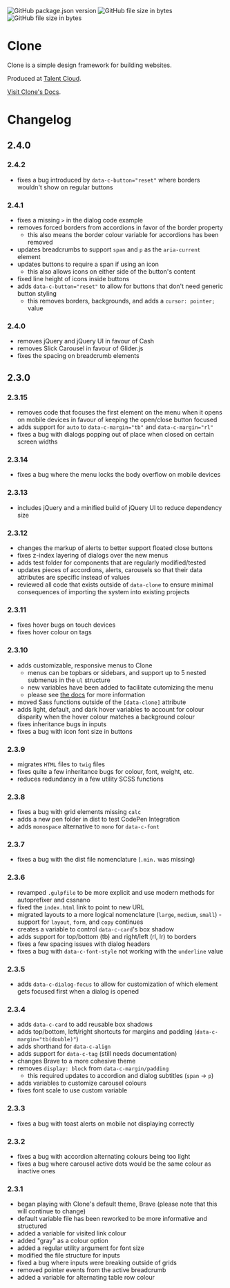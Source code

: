 ![GitHub package.json version](https://img.shields.io/github/package-json/v/joshdrink/clone-framework.svg)
![GitHub file size in bytes](https://img.shields.io/github/size/joshdrink/clone-framework/dist/css/gzip/clone.min.css.gz.svg?label=CSS%20%28minified%2C%20gzipped%29)
![GitHub file size in bytes](https://img.shields.io/github/size/joshdrink/clone-framework/dist/js/gzip/clone.min.js.gz.svg?label=JS%20%28minified%2C%20gzipped%29)

# Clone

Clone is a simple design framework for building websites.

Produced at [Talent Cloud](https://talent.canada.ca/).

[Visit Clone's Docs](https://designwithclone.ca/).

# Changelog

## 2.4.0

### 2.4.2
- fixes a bug introduced by `data-c-button="reset"` where borders wouldn't show on regular buttons

### 2.4.1
- fixes a missing `>` in the dialog code example
- removes forced borders from accordions in favor of the border property
  - this also means the border colour variable for accordions has been removed
- updates breadcrumbs to support `span` and `p` as the `aria-current` element
- updates buttons to require a span if using an icon
  - this also allows icons on either side of the button's content
- fixed line height of icons inside buttons
- adds `data-c-button="reset"` to allow for buttons that don't need generic button styling
  - this removes borders, backgrounds, and adds a `cursor: pointer;` value

### 2.4.0
- removes jQuery and jQuery UI in favour of Cash
- removes Slick Carousel in favour of Glider.js
- fixes the spacing on breadcrumb elements

## 2.3.0

### 2.3.15
- removes code that focuses the first element on the menu when it opens on mobile devices in favour of keeping the open/close button focused
- adds support for `auto` to `data-c-margin="tb"` and `data-c-margin="rl"`
- fixes a bug with dialogs popping out of place when closed on certain screen widths

### 2.3.14
- fixes a bug where the menu locks the body overflow on mobile devices

### 2.3.13
- includes jQuery and a minified build of jQuery UI to reduce dependency size

### 2.3.12
- changes the markup of alerts to better support floated close buttons
- fixes z-index layering of dialogs over the new menus
- adds test folder for components that are regularly modified/tested
- updates pieces of accordions, alerts, carousels so that their data attributes are specific instead of values
- reviewed all code that exists outside of `data-clone` to ensure minimal consequences of importing the system into existing projects

### 2.3.11
- fixes hover bugs on touch devices
- fixes hover colour on tags

### 2.3.10
- adds customizable, responsive menus to Clone
    - menus can be topbars or sidebars, and support up to 5 nested submenus in the `ul` structure
    - new variables have been added to facilitate cutomizing the menu
    - please see [the docs](https://designwithclone.ca/#menus) for more information
- moved Sass functions outside of the `[data-clone]` attribute
- adds light, default, and dark hover variables to account for colour disparity when the hover colour matches a background colour
- fixes inheritance bugs in inputs
- fixes a bug with icon font size in buttons

### 2.3.9
- migrates `HTML` files to `twig` files
- fixes quite a few inheritance bugs for colour, font, weight, etc.
- reduces redundancy in a few utility SCSS functions

### 2.3.8
- fixes a bug with grid elements missing `calc`
- adds a new pen folder in dist to test CodePen Integration
- adds `monospace` alternative to `mono` for `data-c-font`

### 2.3.7
- fixes a bug with the dist file nomenclature (`.min.` was missing)

### 2.3.6
- revamped `.gulpfile` to be more explicit and use modern methods for autoprefixer and cssnano
- fixed the `index.html` link to point to new URL
- migrated layouts to a more logical nomenclature (`large`, `medium`, `small`) - support for `layout`, `form`, and `copy` continues
- creates a variable to control `data-c-card`'s box shadow
- adds support for top/bottom (tb) and right/left (rl, lr) to borders
- fixes a few spacing issues with dialog headers
- fixes a bug with `data-c-font-style` not working with the `underline` value

### 2.3.5
- adds `data-c-dialog-focus` to allow for customization of which element gets focused first when a dialog is opened

### 2.3.4
- adds `data-c-card` to add reusable box shadows
- adds top/bottom, left/right shortcuts for margins and padding (`data-c-margin="tb(double)"`)
- adds shorthand for `data-c-align`
- adds support for `data-c-tag` (still needs documentation)
- changes Brave to a more cohesive theme
- removes `display: block` from `data-c-margin/padding`
  - this required updates to accordion and dialog subtitles (`span` -> `p`)
- adds variables to customize carousel colours
- fixes font scale to use custom variable

### 2.3.3
- fixes a bug with toast alerts on mobile not displaying correctly

### 2.3.2
- fixes a bug with accordion alternating colours being too light
- fixes a bug where carousel active dots would be the same colour as inactive ones

### 2.3.1
- began playing with Clone's default theme, Brave (please note that this will continue to change)
- default variable file has been reworked to be more informative and structured
- added a variable for visited link colour
- added "gray" as a colour option
- added a regular utility argument for font size
- modified the file structure for inputs
- fixed a bug where inputs were breaking outside of grids
- removed pointer events from the active breadcrumb
- added a variable for alternating table row colour
